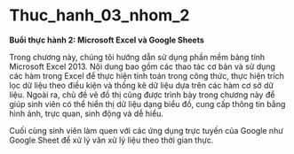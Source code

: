 # Thuc_hanh_03_nhom_2

**Buổi thực hành 2: Microsoft Excel và Google Sheets**

Trong chương này, chúng tôi hướng dẫn sử dụng phần mềm bảng tính Microsoft Excel
2013. Nội dung bao gồm các thao tác cơ bản và sử dụng các hàm trong Excel để thực
hiện tính toán trong công thức, thực hiện trích lọc dữ liệu theo điều kiện và thống kê dữ
liệu dựa trên các hàm cơ sở dữ liệu. Ngoài ra, chủ đề vẽ đồ thị cũng được trình bày trong
chương này để giúp sinh viên có thể hiển thị dữ liệu dạng biểu đồ, cung cấp thông tin
bằng hình ảnh, trực quan, sinh động và dễ hiểu.

Cuối cùng sinh viên làm quen với các ứng dụng trực tuyến của Google như Google
Sheet để xử lý văn xử lý liệu theo thời gian thực.
